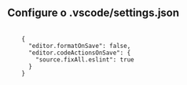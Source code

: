 ## Configure o .vscode/settings.json

<pre>
  <code>
    {
      "editor.formatOnSave": false,
      "editor.codeActionsOnSave": {
        "source.fixAll.eslint": true
      }
    }
  </code>
</pre>
